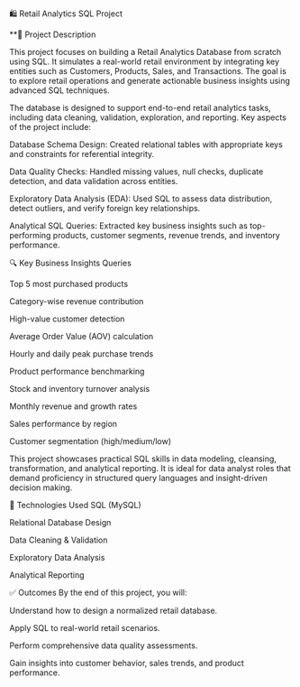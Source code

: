 🛍️ Retail Analytics SQL Project


**📌 Project Description

This project focuses on building a Retail Analytics Database from scratch using SQL. It simulates a real-world retail environment by integrating key entities such as Customers, Products, Sales, and Transactions. The goal is to explore retail operations and generate actionable business insights using advanced SQL techniques.

The database is designed to support end-to-end retail analytics tasks, including data cleaning, validation, exploration, and reporting. Key aspects of the project include:

Database Schema Design: Created relational tables with appropriate keys and constraints for referential integrity.

Data Quality Checks: Handled missing values, null checks, duplicate detection, and data validation across entities.

Exploratory Data Analysis (EDA): Used SQL to assess data distribution, detect outliers, and verify foreign key relationships.

Analytical SQL Queries: Extracted key business insights such as top-performing products, customer segments, revenue trends, and inventory performance.

🔍 Key Business Insights Queries

Top 5 most purchased products

Category-wise revenue contribution

High-value customer detection

Average Order Value (AOV) calculation

Hourly and daily peak purchase trends

Product performance benchmarking

Stock and inventory turnover analysis

Monthly revenue and growth rates

Sales performance by region

Customer segmentation (high/medium/low)

This project showcases practical SQL skills in data modeling, cleansing, transformation, and analytical reporting. It is ideal for data analyst roles that demand proficiency in structured query languages and insight-driven decision making.

📂 Technologies Used
SQL (MySQL)

Relational Database Design

Data Cleaning & Validation

Exploratory Data Analysis

Analytical Reporting

✅ Outcomes
By the end of this project, you will:

Understand how to design a normalized retail database.

Apply SQL to real-world retail scenarios.

Perform comprehensive data quality assessments.

Gain insights into customer behavior, sales trends, and product performance.
